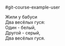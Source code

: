 #git-course-example-user

Жили у бабуси  
Два весёлых гуся:  
Один - белый,  
Другой - серый,  
Два весёлых гуся.  
